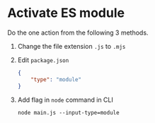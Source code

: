 # Activate ES module

Do the one action from the following 3 methods.

1. Change the file extension `.js` to `.mjs`
2. Edit `package.json`
    
    ```json
    {
    	"type": "module"
    }
    ```
    
3. Add flag in `node` command in CLI
    
    ```
    node main.js --input-type=module
    ```